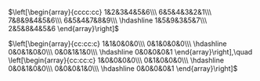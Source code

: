 $\left[\begin{array}{cccc:cc}    
1&2&3&4&5&6\\\     
6&5&4&3&2&1\\\     
7&8&9&4&5&6\\\     
6&5&4&7&8&9\\\     
\hdashline    
1&5&9&3&5&7\\\     
2&5&8&4&5&6    
\end{array}\right]$     
    
 $\left[\begin{array}{cc:cc:c}    
1&1&0&0&0\\\     
0&1&0&0&0\\\     
\hdashline    
0&0&1&0&0\\\     
0&0&1&1&0\\\     
\hdashline    
0&0&0&0&1    
\end{array}\right],\quad    
\left[\begin{array}{cc:cc:c}    
1&0&0&0&0\\\     
0&1&0&0&0\\\     
\hdashline    
0&0&1&0&0\\\     
0&0&0&1&0\\\     
\hdashline    
0&0&0&0&1    
\end{array}\right]$     
